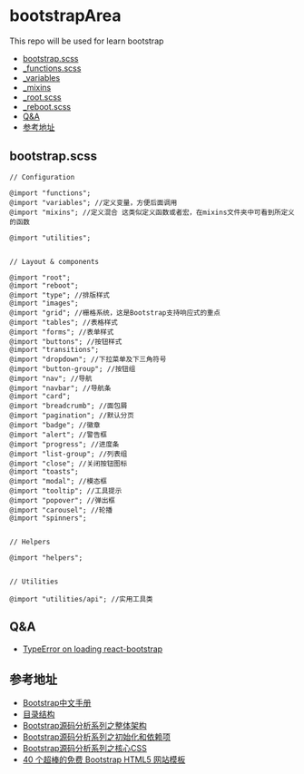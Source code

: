 # bootstrapArea
This repo will be used for learn bootstrap

- [bootstrap.scss](#bootstrap-scss)
- [_functions.scss](_functions.scss.md)
- [_variables](_variables.scss.md)
- [_mixins](_mixins.scss.md)
- [_root.scss](_root.scss.md)
- [_reboot.scss](_reboot.scss.md)
- [Q&A](#question-answer)
- [参考地址](#reference)


<h2 id="bootstrap-scss">bootstrap.scss</h2>

```
// Configuration

@import "functions";
@import "variables"; //定义变量，方便后面调用
@import "mixins"; //定义混合 这类似定义函数或者宏，在mixins文件夹中可看到所定义的函数

@import "utilities";


// Layout & components

@import "root";
@import "reboot";
@import "type"; //排版样式
@import "images";
@import "grid"; //栅格系统，这是Bootstrap支持响应式的重点
@import "tables"; //表格样式
@import "forms"; //表单样式
@import "buttons"; //按钮样式
@import "transitions";
@import "dropdown"; //下拉菜单及下三角符号
@import "button-group"; //按钮组
@import "nav"; //导航
@import "navbar"; //导航条
@import "card";
@import "breadcrumb"; //面包屑
@import "pagination"; //默认分页
@import "badge"; //徽章
@import "alert"; //警告框
@import "progress"; //进度条
@import "list-group"; //列表组
@import "close"; //关闭按钮图标
@import "toasts";
@import "modal"; //模态框
@import "tooltip"; //工具提示
@import "popover"; //弹出框
@import "carousel"; //轮播
@import "spinners";


// Helpers

@import "helpers";


// Utilities

@import "utilities/api"; //实用工具类

```
<h2 id="question-answer">Q&A</h2>

- [TypeError on loading react-bootstrap](https://github.com/react-bootstrap/react-bootstrap/issues/4139)


<h2 id="reference">参考地址</h2>

- [Bootstrap中文手册](https://code.z01.com/v4/docs/)
- [目录结构](https://code.z01.com/v4/docs/contents.html)
- [Bootstrap源码分析系列之整体架构](https://www.cnblogs.com/jesse131/p/5966145.html)
- [Bootstrap源码分析系列之初始化和依赖项](https://www.cnblogs.com/jesse131/p/5974819.html)
- [Bootstrap源码分析系列之核心CSS](cnblogs.com/jesse131/p/5988125.html)
- [40 个超棒的免费 Bootstrap HTML5 网站模板](https://www.oschina.net/news/59924/free-bootstrap-templates)
